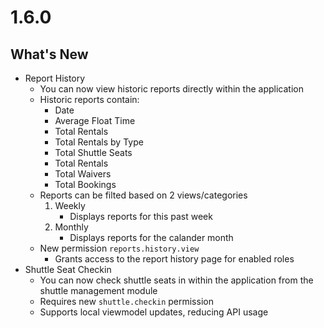 # 1.6.0

## What's New
- Report History
    - You can now view historic reports directly within the application
    - Historic reports contain:
        - Date
        - Average Float Time
        - Total Rentals
        - Total Rentals by Type
        - Total Shuttle Seats
        - Total Rentals
        - Total Waivers
        - Total Bookings
    - Reports can be filted based on 2 views/categories
        1. Weekly 
            - Displays reports for this past week
        2. Monthly
            - Displays reports for the calander month
    - New permission `reports.history.view`
        - Grants access to the report history page for enabled roles
- Shuttle Seat Checkin
    - You can now check shuttle seats in within the application from the shuttle management module
    - Requires new `shuttle.checkin` permission
    - Supports local viewmodel updates, reducing API usage